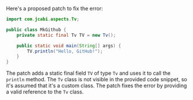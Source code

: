 Here's a proposed patch to fix the error:
```java
import com.jcabi.aspects.Tv;

public class MkGithub {
    private static final Tv TV = new Tv();

    public static void main(String[] args) {
        TV.println("Hello, GitHub!");
    }
}
```
The patch adds a static final field `TV` of type `Tv` and uses it to call the `println` method.
The `Tv` class is not visible in the provided code snippet, so it's assumed that it's a custom class.
The patch fixes the error by providing a valid reference to the `Tv` class.